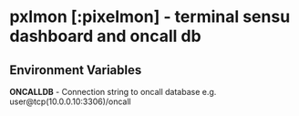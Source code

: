 pxlmon [:pixelmon] - terminal sensu dashboard and oncall db
==============

Environment Variables
--------------

**ONCALLDB** - Connection string to oncall database e.g. user@tcp(10.0.0.10:3306)/oncall

